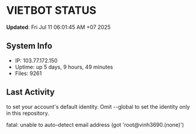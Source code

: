 # VIETBOT STATUS
**Updated**: Fri Jul 11 06:01:45 AM +07 2025

## System Info
- IP: 103.77.172.150
- Uptime: up 5 days, 9 hours, 49 minutes
- Files: 9261

## Last Activity

to set your account's default identity.
Omit --global to set the identity only in this repository.

fatal: unable to auto-detect email address (got 'root@vinh3690.(none)')
